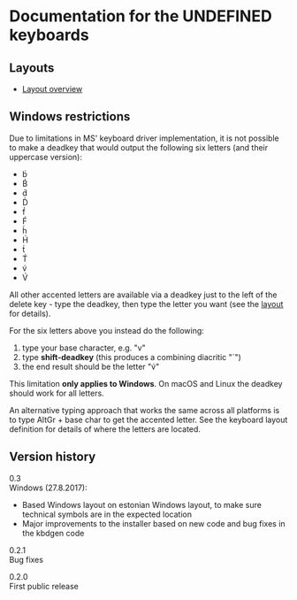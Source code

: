 # Documentation for the __UNDEFINED__ keyboards


## Layouts

-   [Layout overview](layout.html)

## Windows restrictions

Due to limitations in MS' keyboard driver implementation, it is not
possible to make a deadkey that would output the following six letters
(and their uppercase version):

-   b́
-   B́
-   d́
-   D́
-   f́
-   F́
-   h́
-   H́
-   t́
-   T́
-   v́
-   V́

All other accented letters are available via a deadkey just to the left
of the delete key - type the deadkey, then type the letter you want (see
the [layout](layout.html) for details).

For the six letters above you instead do the following:

1.  type your base character, e.g. "v"
2.  type **shift-deadkey** (this produces a combining diacritic "´")
3.  the end result should be the letter "v́"

This limitation **only applies to Windows**. On macOS and Linux the
deadkey should work for all letters.

An alternative typing approach that works the same across all platforms
is to type AltGr + base char to get the accented letter. See the
keyboard layout definition for details of where the letters are located.

## Version history

0.3  
Windows (27.8.2017):

-   Based Windows layout on estonian Windows layout, to make sure
    technical symbols are in the expected location
-   Major improvements to the installer based on new code and bug fixes
    in the kbdgen code

0.2.1  
Bug fixes

0.2.0  
First public release
